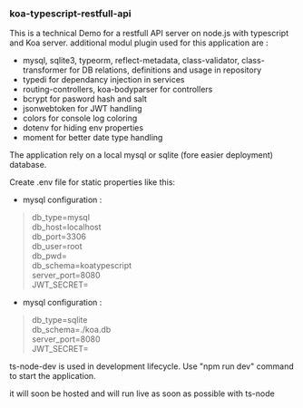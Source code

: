 ### koa-typescript-restfull-api

This is a technical Demo for a restfull API server on node.js with typescript and Koa server.
additional modul plugin used for this application are :
- mysql, sqlite3, typeorm, reflect-metadata, class-validator, class-transformer for DB relations, definitions and usage in repository
- typedi for dependancy injection in services
- routing-controllers, koa-bodyparser for controllers
- bcrypt for pasword hash and salt
- jsonwebtoken for JWT handling
- colors for console log coloring
- dotenv for hiding env properties
- moment for better date type handling

The application rely on a local mysql or sqlite (fore easier deployment) database.

Create .env file for static properties like this: 

- mysql configuration :
> db_type=mysql  
> db_host=localhost  
> db_port=3306  
> db_user=root  
> db_pwd=<tbd>  
> db_schema=koatypescript  
> server_port=8080  
> JWT_SECRET=<tbd>  

- mysql configuration :
> db_type=sqlite  
> db_schema=./koa.db  
> server_port=8080  
> JWT_SECRET=<tbd>  

ts-node-dev is used in development lifecycle. Use "npm run dev" command to start the application.

it will soon be hosted and will run live as soon as possible with ts-node
